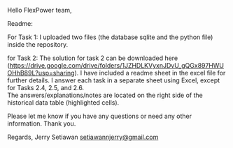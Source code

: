 Hello FlexPower team,

Readme:

For Task 1:
I uploaded two files (the database sqlite and the python file) inside the repository.

for Task 2:
The solution for task 2 can be downloaded here (https://drive.google.com/drive/folders/1JZHDLKVyxnJDvU_gQGx897HWUOHhB89L?usp=sharing).
I have included a readme sheet in the excel file for further details.
I answer each task in a separate sheet using Excel, except for Tasks 2.4, 2.5, and 2.6.						
The answers/explanations/notes are located on the right side of the historical data table (highlighted cells).							  

Please let me know if you have any questions or need any other information. 
Thank you.

Regards,
Jerry Setiawan
setiawannjerry@gmail.com
